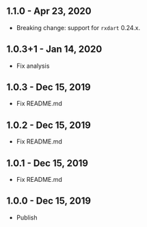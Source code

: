 ## 1.1.0 - Apr 23, 2020

- Breaking change: support for `rxdart` 0.24.x.

## 1.0.3+1 - Jan 14, 2020

- Fix analysis

## 1.0.3 - Dec 15, 2019

- Fix README.md

## 1.0.2 - Dec 15, 2019

- Fix README.md

## 1.0.1 - Dec 15, 2019

- Fix README.md

## 1.0.0 - Dec 15, 2019

- Publish
